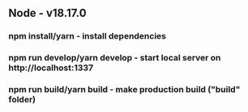 ## Node - v18.17.0
### npm install/yarn - install dependencies
### npm run develop/yarn develop - start local server on http://localhost:1337
### npm run build/yarn build - make production build ("build" folder)